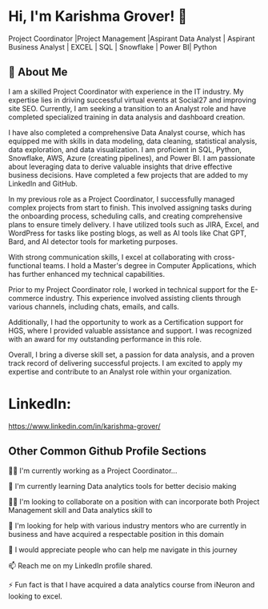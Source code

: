 
# Hi, I'm Karishma Grover! 👋
Project Coordinator |Project Management |Aspirant Data Analyst | Aspirant Business Analyst | EXCEL | SQL | Snowflake | Power BI| Python 


## 🚀 About Me

I am a skilled Project Coordinator with experience in the IT industry. My expertise lies in driving successful virtual events at Social27 and improving site SEO. Currently, I am seeking a transition to an Analyst role and have completed specialized training in data analysis and dashboard creation.

I have also completed a comprehensive Data Analyst course, which has equipped me with skills in data modeling, data cleaning, statistical analysis, data exploration, and data visualization. I am proficient in SQL, Python, Snowflake, AWS, Azure (creating pipelines), and Power BI. I am passionate about leveraging data to derive valuable insights that drive effective business decisions. Have completed a few projects that are added to my LinkedIn and GitHub.

In my previous role as a Project Coordinator, I successfully managed complex projects from start to finish. This involved assigning tasks during the onboarding process, scheduling calls, and creating comprehensive plans to ensure timely delivery. I have utilized tools such as JIRA, Excel, and WordPress for tasks like posting blogs, as well as AI tools like Chat GPT, Bard, and AI detector tools for marketing purposes.

With strong communication skills, I excel at collaborating with cross-functional teams. I hold a Master's degree in Computer Applications, which has further enhanced my technical capabilities.

Prior to my Project Coordinator role, I worked in technical support for the E-commerce industry. This experience involved assisting clients through various channels, including chats, emails, and calls.

Additionally, I had the opportunity to work as a Certification support for HGS, where I provided valuable assistance and support. I was recognized with an award for my outstanding performance in this role.

Overall, I bring a diverse skill set, a passion for data analysis, and a proven track record of delivering successful projects. I am excited to apply my expertise and contribute to an Analyst role within your organization.

# LinkedIn: 
https://www.linkedin.com/in/karishma-grover/



## Other Common Github Profile Sections
👩‍💻 I'm currently working as a Project Coordinator...

🧠 I'm currently learning Data analytics tools for better decisio making

👯‍♀️ I'm looking to collaborate on a position with can incorporate both Project Management skill and Data analytics skill to

🤔 I'm looking for help with various industry mentors who are currently in business and have acquired a respectable position in this domain

💬 I would appreciate people who can help me navigate in this journey

📫 Reach me on my LinkedIn profile shared.

⚡️ Fun fact is that I have acquired a data analytics course from iNeuron and looking to excel.

